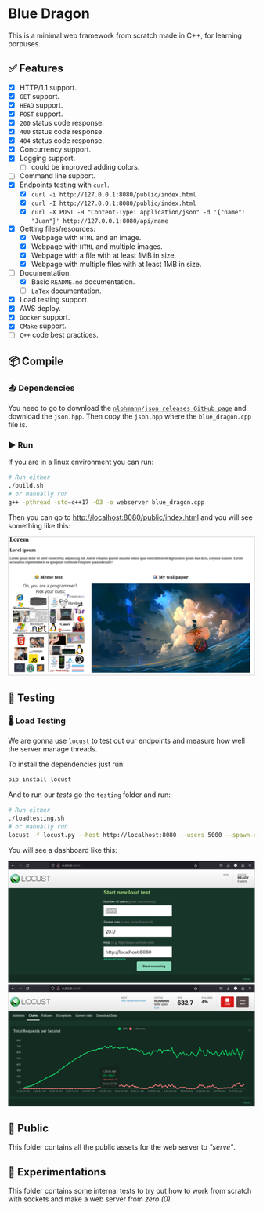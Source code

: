 # Blue Dragon

This is a minimal web framework from scratch made in C++,
for learning porpuses.

## ✅ Features

- [x] HTTP/1.1 support.
- [x] `GET` support.
- [x] `HEAD` support.
- [x] `POST` support.
- [x] `200` status code response.
- [x] `400` status code response.
- [x] `404` status code response.
- [x] Concurrency support.
- [x] Logging support.
    - [ ] could be improved adding colors.
- [ ] Command line support.
- [x] Endpoints testing with `curl`.
    - [x] `curl -i http://127.0.0.1:8080/public/index.html`
    - [x] `curl -I http://127.0.0.1:8080/public/index.html`
    - [x] `curl -X POST -H "Content-Type: application/json" -d '{"name": "Juan"}' http://127.0.0.1:8080/api/name`
- [x] Getting files/resources:
    - [x] Webpage with `HTML` and an image.
    - [x] Webpage with `HTML` and multiple images.
    - [x] Webpage with a file with at least 1MB in size.
    - [x] Webpage with multiple files with at least 1MB in size.
- [ ] Documentation.
    - [x] Basic `README.md` documentation.
    - [ ] `LaTex` documentation.
- [x] Load testing support.
- [x] AWS deploy.
- [x] `Docker` support.
- [x] `CMake` support.
- [ ] `C++` code best practices.

## 📦 Compile

### 📤 Dependencies

You need to go to download the [`nlohmann/json releases GitHub page`](https://github.com/nlohmann/json/releases) and download the `json.hpp`. Then copy the `json.hpp` where the `blue_dragon.cpp` file is.

### ▶️ Run

If you are in a linux environment you can run:

```bash
# Run either
./build.sh
# or manually run
g++ -pthread -std=c++17 -O3 -o webserver blue_dragon.cpp
```

Then you can go to [http://localhost:8080/public/index.html](http://localhost:8080/public/index.html) and you will see something like this:

![View 0](images/view_0.png)

## 🧪 Testing

### 🌡️ Load Testing

We are gonna use [`locust`](https://locust.io/) to test out our endpoints
and measure how well the server manage threads.

To install the dependencies just run:

```bash
pip install locust
```

And to run our *tests* go the `testing` folder and run:

```bash
# Run either
./loadtesting.sh
# or manually run
locust -f locust.py --host http://localhost:8080 --users 5000 --spawn-rate 20
```

You will see a dashboard like this:

![View 1](images/view_1.png)
![View 2](images/view_2.png)

## 📁 Public

This folder contains all the public assets for the web server to
*"serve"*.

## 🥼 Experimentations

This folder contains some internal tests to try out how to work
from scratch with sockets and make a web server from *zero (0)*.
